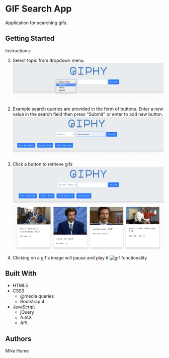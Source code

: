 # GIF Search App

Application for searching gifs. 

## Getting Started
Instructions:
1. Select topic from dropdown menu.
![Topic search](./src/assets/images/topic.png)

2. Example search queries are provided in the form of buttons. Enter a new value in the search field then press "Submit" or enter to add new button. 
![Add button](./src/assets/images/add-button.png)

3. Click a button to retrieve gifs
![Search gifs](./src/assets/images/results.png)

4. Clicking on a gif's image will pause and play it
![gif functionality](./src/assets/images/giphy.gif)

## Built With
* HTML5
* CSS3
    - @media queries
    - Bootstrap 4
* JavaScript
    - jQuery
    - AJAX
    - API


## Authors
Mike Hume

